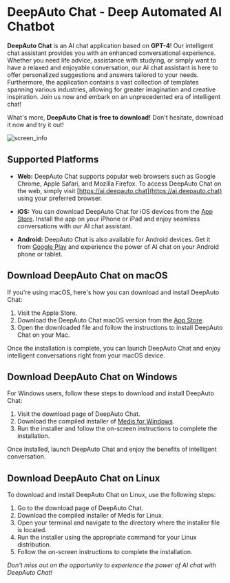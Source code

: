 # DeepAuto Chat - Deep Automated AI Chatbot

**DeepAuto Chat** is an AI chat application based on **GPT-4**! Our intelligent chat assistant provides you with an enhanced conversational experience. Whether you need life advice, assistance with studying, or simply want to have a relaxed and enjoyable conversation, our AI chat assistant is here to offer personalized suggestions and answers tailored to your needs. Furthermore, the application contains a vast collection of templates spanning various industries, allowing for greater imagination and creative inspiration. Join us now and embark on an unprecedented era of intelligent chat!

What's more, **DeepAuto Chat is free to download!** Don't hesitate, download it now and try it out!

![screen_info](https://github.com/DeepautoChat/deepauto.chat/blob/master/logo/screen_info.png)

## Supported Platforms

- **Web:** DeepAuto Chat supports popular web browsers such as Google Chrome, Apple Safari, and Mozilla Firefox. To access DeepAuto Chat on the web, simply visit [https://ai.deepauto.chat](https://ai.deepauto.chat) using your preferred browser.

- **iOS:** You can download DeepAuto Chat for iOS devices from the [App Store](https://apps.apple.com/cn/app/deepauto-chat-%E6%B7%B1%E5%BA%A6%E8%87%AA%E5%8A%A8%E5%8C%96ai%E5%AF%B9%E8%AF%9D%E6%9C%BA%E5%99%A8%E4%BA%BA/id6448849923). Install the app on your iPhone or iPad and enjoy seamless conversations with our AI chat assistant.

- **Android:** DeepAuto Chat is also available for Android devices. Get it from [Google Play](https://play.google.com/store/apps/details?id=com.deepauto.chat&pli=1) and experience the power of AI chat on your Android phone or tablet.

## Download DeepAuto Chat on macOS

If you're using macOS, here's how you can download and install DeepAuto Chat:

1. Visit the Apple Store.
2. Download the DeepAuto Chat macOS version from the [App Store](https://apps.apple.com/cn/app/deepauto-chat-%E6%B7%B1%E5%BA%A6%E8%87%AA%E5%8A%A8%E5%8C%96ai%E5%AF%B9%E8%AF%9D%E6%9C%BA%E5%99%A8%E4%BA%BA/id6448849923).
3. Open the downloaded file and follow the instructions to install DeepAuto Chat on your Mac.

Once the installation is complete, you can launch DeepAuto Chat and enjoy intelligent conversations right from your macOS device.

## Download DeepAuto Chat on Windows

For Windows users, follow these steps to download and install DeepAuto Chat:

1. Visit the download page of DeepAuto Chat.
2. Download the compiled installer of [Medis for Windows](https://github.com/deepauto-io/DeepAuto-Chat/releases).
3. Run the installer and follow the on-screen instructions to complete the installation.

Once installed, launch DeepAuto Chat and enjoy the benefits of intelligent conversation.

## Download DeepAuto Chat on Linux

To download and install DeepAuto Chat on Linux, use the following steps:

1. Go to the download page of DeepAuto Chat.
2. Download the compiled installer of Medis for Linux.
3. Open your terminal and navigate to the directory where the installer file is located.
4. Run the installer using the appropriate command for your Linux distribution.
5. Follow the on-screen instructions to complete the installation.

*Don't miss out on the opportunity to experience the power of AI chat with DeepAuto Chat!*
